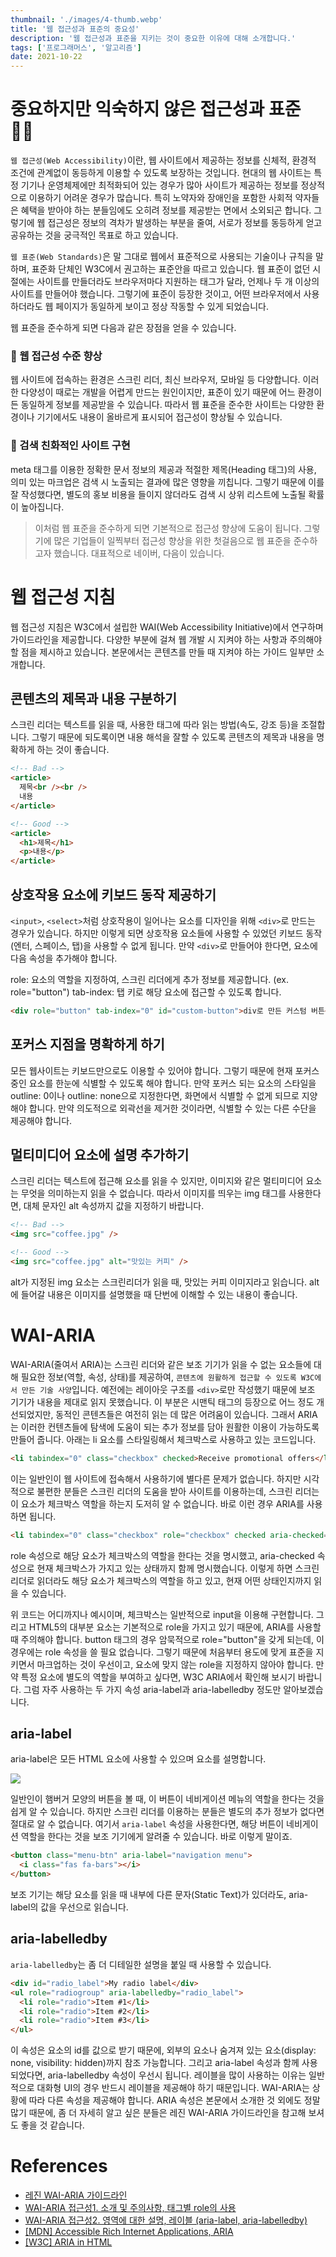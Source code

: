 ```yaml
---
thumbnail: './images/4-thumb.webp'
title: '웹 접근성과 표준의 중요성'
description: '웹 접근성과 표준을 지키는 것이 중요한 이유에 대해 소개합니다.'
tags: ['프로그래머스', '알고리즘']
date: 2021-10-22
---
```


# 중요하지만 익숙하지 않은 접근성과 표준 😵‍💫

`웹 접근성(Web Accessibility)`이란, 웹 사이트에서 제공하는 정보를 신체적, 환경적 조건에 관계없이 동등하게 이용할 수 있도록 보장하는 것입니다. 현대의 웹 사이트는 특정 기기나 운영체제에만 최적화되어 있는 경우가 많아 사이트가 제공하는 정보를 정상적으로 이용하기 어려운 경우가 많습니다. 특히 노약자와 장애인을 포함한 사회적 약자들은 혜택을 받아야 하는 분들임에도 오히려 정보를 제공받는 면에서 소외되곤 합니다. 그렇기에 웹 접근성은 정보의 격차가 발생하는 부분을 줄여, 서로가 정보를 동등하게 얻고 공유하는 것을 궁극적인 목표로 하고 있습니다.

`웹 표준(Web Standards)`은 말 그대로 웹에서 표준적으로 사용되는 기술이나 규칙을 말하며, 표준화 단체인 W3C에서 권고하는 표준안을 따르고 있습니다. 웹 표준이 없던 시절에는 사이트를 만들더라도 브라우저마다 지원하는 태그가 달라, 언제나 두 개 이상의 사이트를 만들어야 했습니다. 그렇기에 표준이 등장한 것이고, 어떤 브라우저에서 사용하더라도 웹 페이지가 동일하게 보이고 정상 작동할 수 있게 되었습니다.

웹 표준을 준수하게 되면 다음과 같은 장점을 얻을 수 있습니다.

### 📍 웹 접근성 수준 향상

웹 사이트에 접속하는 환경은 스크린 리더, 최신 브라우저, 모바일 등 다양합니다. 이러한 다양성이 때로는 개발을 어렵게 만드는 원인이지만, 표준이 있기 때문에 어느 환경이든 동일하게 정보를 제공받을 수 있습니다. 따라서 웹 표준을 준수한 사이트는 다양한 환경이나 기기에서도 내용이 올바르게 표시되어 접근성이 향상될 수 있습니다.

### 📍 검색 친화적인 사이트 구현

meta 태그를 이용한 정확한 문서 정보의 제공과 적절한 제목(Heading 태그)의 사용, 의미 있는 마크업은 검색 시 노출되는 결과에 많은 영향을 끼칩니다. 그렇기 때문에 이를 잘 작성했다면, 별도의 홍보 비용을 들이지 않더라도 검색 시 상위 리스트에 노출될 확률이 높아집니다.

> 이처럼 웹 표준을 준수하게 되면 기본적으로 접근성 향상에 도움이 됩니다. 그렇기에 많은 기업들이 일찍부터 접근성 향상을 위한 첫걸음으로 웹 표준을 준수하고자 했습니다. 대표적으로 네이버, 다음이 있습니다.

# 웹 접근성 지침

웹 접근성 지침은 W3C에서 설립한 WAI(Web Accessibility Initiative)에서 연구하며 가이드라인을 제공합니다. 다양한 부분에 걸쳐 웹 개발 시 지켜야 하는 사항과 주의해야 할 점을 제시하고 있습니다. 본문에서는 콘텐츠를 만들 때 지켜야 하는 가이드 일부만 소개합니다.

## 콘텐츠의 제목과 내용 구분하기

스크린 리더는 텍스트를 읽을 때, 사용한 태그에 따라 읽는 방법(속도, 강조 등)을 조절합니다. 그렇기 때문에 되도록이면 내용 해석을 잘할 수 있도록 콘텐츠의 제목과 내용을 명확하게 하는 것이 좋습니다.

```html
<!-- Bad -->
<article>
  제목<br /><br />
  내용
</article>

<!-- Good -->
<article>
  <h1>제목</h1>
  <p>내용</p>
</article>
```

## 상호작용 요소에 키보드 동작 제공하기

`<input>`, `<select>`처럼 상호작용이 일어나는 요소를 디자인을 위해 `<div>`로 만드는 경우가 있습니다. 하지만 이렇게 되면 상호작용 요소들에 사용할 수 있었던 키보드 동작(엔터, 스페이스, 탭)을 사용할 수 없게 됩니다. 만약 `<div>`로 만들어야 한다면, 요소에 다음 속성을 추가해야 합니다.

role: 요소의 역할을 지정하여, 스크린 리더에게 추가 정보를 제공합니다. (ex. role="button")
tab-index: 탭 키로 해당 요소에 접근할 수 있도록 합니다.

```html
<div role="button" tab-index="0" id="custom-button">div로 만든 커스텀 버튼</div>
```

## 포커스 지점을 명확하게 하기

모든 웹사이트는 키보드만으로도 이용할 수 있어야 합니다. 그렇기 때문에 현재 포커스 중인 요소를 한눈에 식별할 수 있도록 해야 합니다. 만약 포커스 되는 요소의 스타일을 outline: 0이나 outline: none으로 지정한다면, 화면에서 식별할 수 없게 되므로 지양해야 합니다. 만약 의도적으로 외곽선을 제거한 것이라면, 식별할 수 있는 다른 수단을 제공해야 합니다.

## 멀티미디어 요소에 설명 추가하기

스크린 리더는 텍스트에 접근해 요소를 읽을 수 있지만, 이미지와 같은 멀티미디어 요소는 무엇을 의미하는지 읽을 수 없습니다. 따라서 이미지를 띄우는 img 태그를 사용한다면, 대체 문자인 alt 속성까지 값을 지정하기 바랍니다.

```html
<!-- Bad -->
<img src="coffee.jpg" />

<!-- Good -->
<img src="coffee.jpg" alt="맛있는 커피" />
```

alt가 지정된 img 요소는 스크린리더가 읽을 때, 맛있는 커피 이미지라고 읽습니다. alt에 들어갈 내용은 이미지를 설명했을 때 단번에 이해할 수 있는 내용이 좋습니다.

# WAI-ARIA

WAI-ARIA(줄여서 ARIA)는 스크린 리더와 같은 보조 기기가 읽을 수 없는 요소들에 대해 필요한 정보(역할, 속성, 상태)를 제공하여, `콘텐츠에 원활하게 접근할 수 있도록 W3C에서 만든 기술 사양`입니다. 예전에는 레이아웃 구조를 `<div>`로만 작성했기 때문에 보조 기기가 내용을 제대로 읽지 못했습니다. 이 부분은 시맨틱 태그의 등장으로 어느 정도 개선되었지만, 동적인 콘텐츠들은 여전히 읽는 데 많은 어려움이 있습니다. 그래서 ARIA는 이러한 컨텐츠들에 탐색에 도움이 되는 추가 정보를 담아 원활한 이용이 가능하도록 만들어 줍니다.
아래는 li 요소를 스타일링해서 체크박스로 사용하고 있는 코드입니다.

```html
<li tabindex="0" class="checkbox" checked>Receive promotional offers</li>
```

이는 일반인이 웹 사이트에 접속해서 사용하기에 별다른 문제가 없습니다. 하지만 시각적으로 불편한 분들은 스크린 리더의 도움을 받아 사이트를 이용하는데, 스크린 리더는 이 요소가 체크박스 역할을 하는지 도저히 알 수 없습니다. 바로 이런 경우 ARIA를 사용하면 됩니다.

```html
<li tabindex="0" class="checkbox" role="checkbox" checked aria-checked="true">Receive promotional offers</li>
```

role 속성으로 해당 요소가 체크박스의 역할을 한다는 것을 명시했고, aria-checked 속성으로 현재 체크박스가 가지고 있는 상태까지 함께 명시했습니다. 이렇게 하면 스크린 리더로 읽더라도 해당 요소가 체크박스의 역할을 하고 있고, 현재 어떤 상태인지까지 읽을 수 있습니다.

위 코드는 어디까지나 예시이며, 체크박스는 일반적으로 input을 이용해 구현합니다. 그리고 HTML5의 대부분 요소는 기본적으로 role을 가지고 있기 때문에, ARIA를 사용할 때 주의해야 합니다. button 태그의 경우 암묵적으로 role="button"을 갖게 되는데, 이 경우에는 role 속성을 쓸 필요 없습니다. 그렇기 때문에 처음부터 용도에 맞게 표준을 지키면서 마크업하는 것이 우선이고, 요소에 맞지 않는 role을 지정하지 않아야 합니다. 만약 특정 요소에 별도의 역할을 부여하고 싶다면, W3C ARIA에서 확인해 보시기 바랍니다.
그럼 자주 사용하는 두 가지 속성 aria-label과 aria-labelledby 정도만 알아보겠습니다.

## aria-label

aria-label은 모든 HTML 요소에 사용할 수 있으며 요소를 설명합니다.

![](https://img1.daumcdn.net/thumb/R1280x0/?scode=mtistory2&fname=https%3A%2F%2Fblog.kakaocdn.net%2Fdn%2FbH0uKU%2FbtriuUaKCr8%2F5CYw6DH3nKVEZ3dnXk953k%2Fimg.jpg)

일반인이 햄버거 모양의 버튼을 볼 때, 이 버튼이 네비게이션 메뉴의 역할을 한다는 것을 쉽게 알 수 있습니다. 하지만 스크린 리더를 이용하는 분들은 별도의 추가 정보가 없다면 절대로 알 수 없습니다. 여기서 `aria-label` 속성을 사용한다면, 해당 버튼이 네비게이션 역할을 한다는 것을 보조 기기에게 알려줄 수 있습니다. 바로 이렇게 말이죠.

```html
<button class="menu-btn" aria-label="navigation menu">
  <i class="fas fa-bars"></i>
</button>
```

보조 기기는 해당 요소를 읽을 때 내부에 다른 문자(Static Text)가 있더라도, aria-label의 값을 우선으로 읽습니다.

## aria-labelledby

`aria-labelledby`는 좀 더 디테일한 설명을 붙일 때 사용할 수 있습니다.

```html
<div id="radio_label">My radio label</div>
<ul role="radiogroup" aria-labelledby="radio_label">
  <li role="radio">Item #1</li>
  <li role="radio">Item #2</li>
  <li role="radio">Item #3</li>
</ul>
```

이 속성은 요소의 id를 값으로 받기 때문에, 외부의 요소나 숨겨져 있는 요소(display: none, visibility: hidden)까지 참조 가능합니다. 그리고 aria-label 속성과 함께 사용되었다면, aria-labelledby 속성이 우선시 됩니다. 레이블을 많이 사용하는 이유는 일반적으로 대화형 UI의 경우 반드시 레이블을 제공해야 하기 때문입니다.
WAI-ARIA는 상황에 따라 다른 속성을 제공해야 합니다. ARIA 속성은 본문에서 소개한 것 외에도 정말 많기 때문에, 좀 더 자세히 알고 싶은 분들은 레진 WAI-ARIA 가이드라인을 참고해 보셔도 좋을 것 같습니다.

# References

- [레진 WAI-ARIA 가이드라인](#)
- [WAI-ARIA 접근성1. 소개 및 주의사항, 태그별 role의 사용](#)
- [WAI-ARIA 접근성2. 영역에 대한 설명, 레이블 (aria-label, aria-labelledby)](#)
- [[MDN] Accessible Rich Internet Applications, ARIA](#)
- [[W3C] ARIA in HTML](#)
